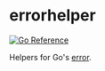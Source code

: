 # errorhelper
[![Go Reference](https://pkg.go.dev/badge/github.com/solsw/errorhelper.svg)](https://pkg.go.dev/github.com/solsw/errorhelper)

Helpers for Go's [error](https://go.dev/ref/spec#Errors).
